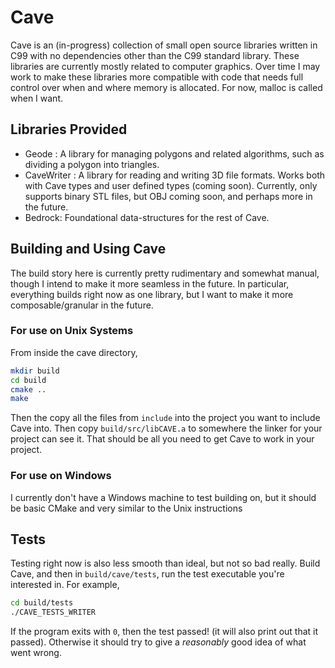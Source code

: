# Cave
Cave is an (in-progress) collection of small open source libraries written in C99
with no dependencies other than the C99 standard library.
These libraries are currently mostly related to computer graphics. 
Over time I may work to make these libraries more compatible with code that needs
full control over when and where memory is allocated. For now, malloc is called when I want. 

## Libraries Provided
- Geode : A library for managing polygons and related algorithms, such as dividing a polygon into triangles.
- CaveWriter : A library for reading and writing 3D file formats. 
Works both with Cave types and user defined types (coming soon).
Currently, only supports binary STL files, but OBJ coming soon, and perhaps more in the future.
- Bedrock: Foundational data-structures for the rest of Cave.

## Building and Using Cave
The build story here is currently pretty rudimentary and somewhat manual, though I intend to 
make it more seamless in the future. In particular, everything builds right now as one library, but
I want to make it more composable/granular in the future.

### For use on Unix Systems
From inside the cave directory,
```bash
mkdir build
cd build
cmake ..
make
```

Then the copy all the files from `include` into the project you want to include
Cave into. Then copy `build/src/libCAVE.a` to somewhere the linker for your project
can see it. That should be all you need to get Cave to work in your project.

### For use on Windows 
I currently don't have a Windows machine to test building on, but it should be 
basic CMake and very similar to the Unix instructions

## Tests
Testing right now is also less smooth than ideal, but not so bad really.
Build Cave, and then in `build/cave/tests`, run the test executable you're interested in.
For example, 
```bash
cd build/tests
./CAVE_TESTS_WRITER
```
If the program exits with `0`, then the test passed! (it will also print out that it passed).
Otherwise it should try to give a *reasonably* good idea of what went wrong.